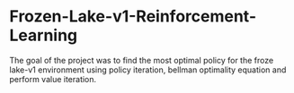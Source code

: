 # Frozen-Lake-v1-Reinforcement-Learning
The goal of the project was to find the most optimal policy for the froze lake-v1 environment using policy iteration, bellman optimality equation and perform value iteration.
